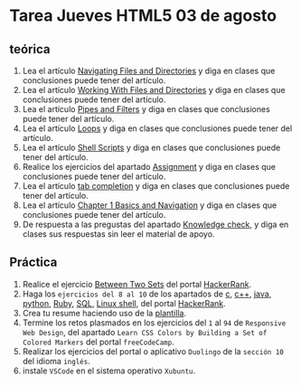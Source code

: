 # Tarea Jueves HTML5 03 de agosto

## teórica

1. Lea el artículo [Navigating Files and Directories](https://swcarpentry.github.io/shell-novice/02-filedir.html) y diga en clases que conclusiones puede tener del artículo.
2. Lea el artículo [Working With Files and Directories](https://swcarpentry.github.io/shell-novice/03-create.html) y diga en clases que conclusiones puede tener del artículo.
3. Lea el artículo [Pipes and Filters](https://swcarpentry.github.io/shell-novice/04-pipefilter.html) y diga en clases que conclusiones puede tener del artículo.
4. Lea el artículo [Loops](https://swcarpentry.github.io/shell-novice/05-loop.html) y diga en clases que conclusiones puede tener del artículo.
5. Lea el artículo [Shell Scripts](https://swcarpentry.github.io/shell-novice/06-script.html) y diga en clases que conclusiones puede tener del artículo.
6. Realice los ejercicios del apartado [Assignment](https://www.theodinproject.com/lessons/foundations-command-line-basics#assignment) y diga en clases que conclusiones puede tener del artículo.
7. Lea el artículo [tab completion](https://en.wikipedia.org/wiki/Command-line_completion) y diga en clases que conclusiones puede tener del artículo.
8. Lea el artículo [Chapter 1 Basics and Navigation](https://www.softcover.io/read/fc6c09de/unix_commands/basics#sec-basics-cd) y diga en clases que conclusiones puede tener del artículo.
9. De respuesta a las pregustas del apartado [Knowledge check](https://www.theodinproject.com/lessons/foundations-command-line-basics#knowledge-check), y diga en clases sus respuestas sin leer el material de apoyo.

## Práctica

1. Realice el ejercicio [Between Two Sets](https://www.hackerrank.com/challenges/between-two-sets/problem?isFullScreen=false) del portal [HackerRank](https://www.hackerrank.com/dashboard).
2. Haga los `ejercicios del 8 al 10` de los apartados de [c](https://www.hackerrank.com/domains/c), [c++](https://www.hackerrank.com/domains/cpp), [java](https://www.hackerrank.com/domains/java), [python](https://www.hackerrank.com/domains/python), [Ruby](https://www.hackerrank.com/domains/ruby), [SQL](https://www.hackerrank.com/domains/sql), [Linux shell](https://www.hackerrank.com/domains/shell), del portal [HackerRank](https://www.hackerrank.com/dashboard).
3. Crea tu resume haciendo uso de la [plantilla](https://docs.google.com/document/d/1jfUa4HGBDjt2peJPQ0Wg1YhdGkCoSysS6QMT4u8bCic/edit?usp=sharing).
4. Termine los retos plasmados en los ejercicios del `1` al `94` de `Responsive Web Design`, del apartado `Learn CSS Colors by Building a Set of Colored Markers` del portal `freeCodeCamp`.
5. Realizar los ejercicios del portal o aplicativo `Duolingo` de la `sección 10` del idioma `inglés`.
6. instale `VSCode` en el sistema operativo `Xubuntu`.
